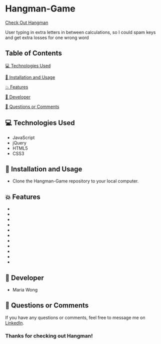 # Hangman-Game



[Check Out Hangman](https://mwong770.github.io/Hangman-Game/)

User typing in extra letters in between calculations, 
so I could spam keys and get extra losses for one wrong word






## Table of Contents

[:computer:  Technologies Used](#technologies-used)

[:dvd:  Installation and Usage](#installation)

[:boom:  Features](#features)

[:bust_in_silhouette:  Developer](#developer)

[:email:  Questions or Comments](#questions-or-comments)


## <a name="technologies-used"></a> :computer: Technologies Used 
 
* JavaScript
* jQuery
* HTML5
* CSS3


## <a name="installation"></a> :dvd: Installation and Usage 

* Clone the Hangman-Game repository to your local computer.


## <a name="features"></a> :boom: Features

* 
* 
* 
* 
* 
* 
* 
* 
* 
* 
* 


## <a name="developer"></a> :bust_in_silhouette: Developer

* Maria Wong 


## <a name="questions-or-comments"></a> :email: Questions or Comments 

If you have any questions or comments, feel free to message me on [LinkedIn](https://www.linkedin.com/in/maria-wong/).

 ### Thanks for checking out Hangman!
